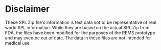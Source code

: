 # Disclaimer

These SPL Zip file's information is test data not to be representative of real world SPL information. While they are based on the actual SPL Zip from FDA, the files have been modified for the purposes of the REMS prototype and may even be out of date. The data in these files are not intended for medical use.